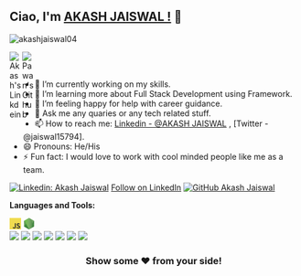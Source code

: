 
##  Ciao, I'm [AKASH JAISWAL !](https://github.com/akashjaiswal04/) 👋

<p align="left"> <img src="https://komarev.com/ghpvc/?username=iampawan&label=Views&color=blue&style=plastic" alt="akashjaiswal04" /> </p>


<a href="https://www.linkedin.com/in/akash-jaiswal-a8a9019a/">
  <img align="left" alt="Akash's Linkdein" width="22px" src="https://cdn.jsdelivr.net/npm/simple-icons@v3/icons/linkedin.svg" />
</a>
<a href="https://github.com/akashjaiswal04">
  <img align="left" alt="Pawan's Github" width="22px" src="https://cdn.jsdelivr.net/npm/simple-icons@v3/icons/github.svg" />
</a>
<br/>
<br/>



- 🔭 I’m currently working on my skills.
- 🌱 I’m learning more about Full Stack Development using Framework.
- 🤔 I’m feeling happy for help with career guidance.
- 💬 Ask me any quaries or any tech related stuff.
- 📫 How to reach me: [Linkedin - @AKASH JAISWAL](https://www.linkedin.com/in/akash-jaiswal-a8a9019a/) , [Twitter - @jaiswal15794].
- 😄 Pronouns: He/His
- ⚡ Fun fact: I would love to work with cool minded people like me as a team.

[![Linkedin: Akash Jaiswal](https://img.shields.io/badge/-Akashjaiswal-blue?style=flat-square&logo=Linkedin&logoColor=white&link=https://www.linkedin.com/in/akash-jaiswal-a8a9019a/)](https://linkedin.com/in/akash-jaiswal-a8a9019a)
<a class="libutton" href="https://www.linkedin.com/comm/mynetwork/discovery-see-all?usecase=PEOPLE_FOLLOWS&followMember=akash-jaiswal-8a80b6174" target="_blank">Follow on LinkedIn</a>
[![GitHub Akash Jaiswal](https://img.shields.io/github/followers/iampawan?label=follow&style=social)](https://github.com/akashjaiswal04)



**Languages and Tools:**  

<code><img height="20" src="https://raw.githubusercontent.com/github/explore/80688e429a7d4ef2fca1e82350fe8e3517d3494d/topics/javascript/javascript.png"></code>
<code><img height="20" src="https://raw.githubusercontent.com/github/explore/80688e429a7d4ef2fca1e82350fe8e3517d3494d/topics/nodejs/nodejs.png"></code>    
<code><img height="20" src="https://github.com/akash/explore/blob/main/topics/java/java.png"></code>
<code><img height="20" src="https://github.com/akash/explore/blob/main/topics/html/html.png"></code>
<code><img height="20" src="https://github.com/akash/explore/blob/main/topics/css/css.png"></code>
<code><img height="20" src="https://github.com/akash/explore/blob/main/topics/git/git.png"></code>
<code><img height="20" src="https://github.com/akash/explore/blob/main/topics/cli/cli.png"></code>
<code><img height="20" src="https://github.com/akash/explore/blob/main/topics/visual-studio-code/visual-studio-code.png"></code>
<code><img height="20" src="https://github.com/akash/explore/blob/main/topics/jupyter-notebook/jupyter-notebook.png"></code>


<div align="center">

### Show some ❤️ from your side!

</div>

